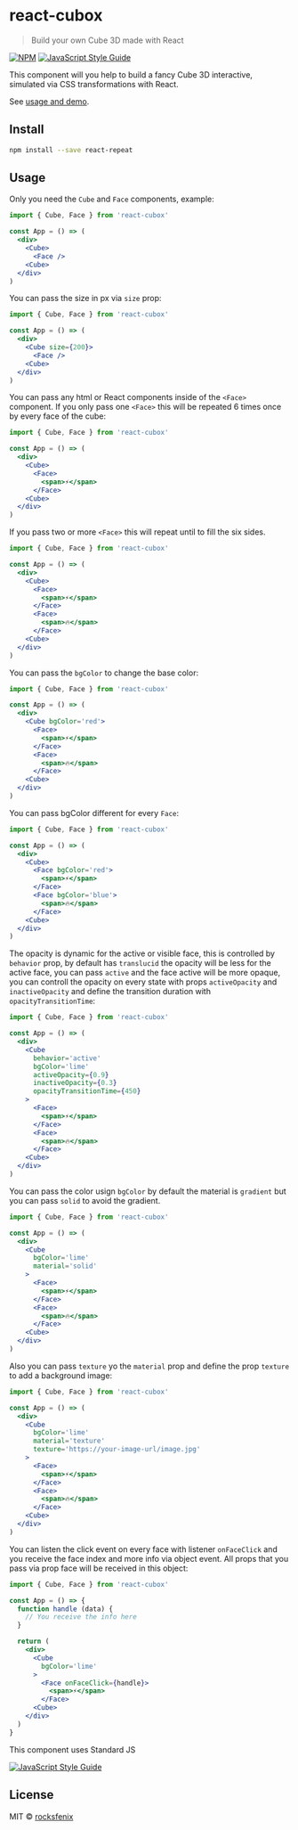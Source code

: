 # react-cubox

> Build your own Cube 3D made with React

[![NPM](https://img.shields.io/npm/v/react-cubox.svg)](https://www.npmjs.com/package/react-cubox) [![JavaScript Style Guide](https://img.shields.io/badge/code_style-standard-brightgreen.svg)](https://standardjs.com)

This component will you help to build a fancy Cube 3D interactive, simulated via CSS transformations with React.

See [usage and demo](https://react-cubox-website.vercel.app/).

## Install

```bash
npm install --save react-repeat
```

## Usage

Only you need the ``Cube`` and ``Face`` components, example:

```jsx
import { Cube, Face } from 'react-cubox'

const App = () => (
  <div>
    <Cube>
      <Face />
    <Cube>
  </div>
)

```

You can pass the size in px via ``size`` prop:

```jsx
import { Cube, Face } from 'react-cubox'

const App = () => (
  <div>
    <Cube size={200}>
      <Face />
    <Cube>
  </div>
)

```

You can pass any html or React components inside of the ``<Face>`` component. If you only pass one ``<Face>`` this will be repeated 6 times once by every face of the cube:

```jsx
import { Cube, Face } from 'react-cubox'

const App = () => (
  <div>
    <Cube>
      <Face>
        <span>⚡</span>
      </Face>
    <Cube>
  </div>
)

```

If you pass two or more ``<Face>`` this will repeat until to fill the six sides.

```jsx
import { Cube, Face } from 'react-cubox'

const App = () => (
  <div>
    <Cube>
      <Face>
        <span>⚡</span>
      </Face>
      <Face>
        <span>🔥</span>
      </Face>
    <Cube>
  </div>
)

```

You can pass the ``bgColor`` to change the base color:

```jsx
import { Cube, Face } from 'react-cubox'

const App = () => (
  <div>
    <Cube bgColor='red'>
      <Face>
        <span>⚡</span>
      </Face>
      <Face>
        <span>🔥</span>
      </Face>
    <Cube>
  </div>
)

```

You can pass bgColor different for every ``Face``:
```jsx
import { Cube, Face } from 'react-cubox'

const App = () => (
  <div>
    <Cube>
      <Face bgColor='red'>
        <span>⚡</span>
      </Face>
      <Face bgColor='blue'>
        <span>🔥</span>
      </Face>
    <Cube>
  </div>
)

```

The opacity is dynamic for the active or visible face, this is controlled by ``behavior`` prop, by default has ``translucid`` the opacity will be less for the active face, you can pass ``active`` and the face active will be more opaque, you can controll the opacity on every state with props ``activeOpacity`` and ``inactiveOpacity`` and define the transition duration with ``opacityTransitionTime``:

```jsx
import { Cube, Face } from 'react-cubox'

const App = () => (
  <div>
    <Cube
      behavior='active'
      bgColor='lime'
      activeOpacity={0.9}
      inactiveOpacity={0.3}
      opacityTransitionTime={450}
    >
      <Face>
        <span>⚡</span>
      </Face>
      <Face>
        <span>🔥</span>
      </Face>
    <Cube>
  </div>
)

```

You can pass the color usign ``bgColor`` by default the material is ``gradient`` but you can pass ``solid`` to avoid the gradient.

```jsx
import { Cube, Face } from 'react-cubox'

const App = () => (
  <div>
    <Cube
      bgColor='lime'
      material='solid'
    >
      <Face>
        <span>⚡</span>
      </Face>
      <Face>
        <span>🔥</span>
      </Face>
    <Cube>
  </div>
)

```

Also you can pass ``texture`` yo the ``material`` prop and define the prop ``texture`` to add a background image:
```jsx
import { Cube, Face } from 'react-cubox'

const App = () => (
  <div>
    <Cube
      bgColor='lime'
      material='texture'
      texture='https://your-image-url/image.jpg'
    >
      <Face>
        <span>⚡</span>
      </Face>
      <Face>
        <span>🔥</span>
      </Face>
    <Cube>
  </div>
)

```

You can listen the click event on every face with listener ``onFaceClick`` and you receive the face index and more info via object event. All props that you pass via prop face will be received in this object:
```jsx
import { Cube, Face } from 'react-cubox'

const App = () => {
  function handle (data) {
    // You receive the info here
  }

  return (
    <div>
      <Cube
        bgColor='lime'
      >
        <Face onFaceClick={handle}>
          <span>⚡</span>
        </Face>
      <Cube>
    </div>
  )
}

```





<!-- 
### Composition

The declarative composition that we expected:
```js
<Cube
  bgColor='gold'
  frozen={false}
  activeOpacity={0.5}
  inactiveOpacity={1}
  opacityDuration={0.5}
  opacity={0.8}
  showFaceNumber
  speed={0.1}
  sensivity={0.1}
  touchSensivity={2}
  sensivityFade={0.87}
  onFaceClick={console.log}
  onMove={console.log}
  onMoveEnd={console.log}
  refController={controllerRef}
  texture='https://...'
  material='solid|gradient|texture'
  behavior='opaque|active|translucid'
>
  <Face bgColor='blue' />
  <Face bgColor='gold' />
  <Face>
    <span>⚡</span>
  <Face>
<Cube>

```

The full documentation is still in progress. -->

<!-- 
### Remote controller

By default, the movements will be listened in document, but you can pass a React ref to control and listen the movements on another element.

```jsx
<div ref={controllerRef}>
  Remote controller 🕹️
</div>
<Cube
  bg='red'
  refController={controllerRef}
  material='gradient'
  behavior='translucid'
>
  <Face>
    <span>⚡</span>
  <Face>
<Cube>
```

----- -->

This component uses Standard JS

[![JavaScript Style Guide](https://cdn.rawgit.com/standard/standard/master/badge.svg)](https://github.com/standard/standard)

## License

MIT © [rocksfenix](https://github.com/rocksfenix)
